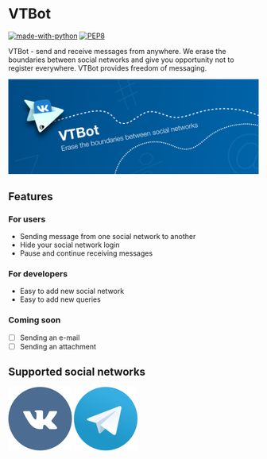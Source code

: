 # VTBot
[![made-with-python](https://img.shields.io/badge/Made%20with-Python-1f425f.svg)](https://www.python.org/)
[![PEP8](https://img.shields.io/badge/code%20style-pep8-orange.svg)](https://www.python.org/dev/peps/pep-0008/)



VTBot - send and receive messages from anywhere. We erase the boundaries between social networks and give you opportunity not to register everywhere. VTBot provides freedom of messaging. 

![Cover](https://github.com/farhit1/vtbot/blob/master/pics/cover3.png)

## Features
### For users
- Sending message from one social network to another
- Hide your social network login
- Pause and continue receiving messages

### For developers
- Easy to add new social network
- Easy to add new queries

### Coming soon
- [ ] Sending an e-mail
- [ ] Sending an attachment

## Supported social networks

[![VK][vk.icon]][vk.link]
[![Telegram][telegram.icon]][telegram.link]

[vk.icon]: https://github.com/farhit1/vtbot/blob/master/pics/vk.png
[vk.link]: https://vk.com/vtbot

[telegram.icon]: https://github.com/farhit1/vtbot/blob/master/pics/telegram.png
[telegram.link]: http://t.me/vtbot_bot

